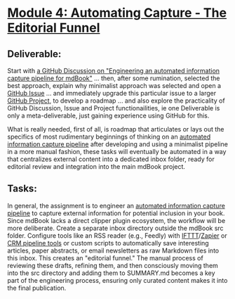 # [**Module 4: Automating Capture \- The Editorial Funnel**](./nested/004.md)


## **Deliverable:** 

Start with [a GitHub Discussion on "Engineering an automated information capture pipeline for mdBook"](https://github.com/MarkBruns/PKE/discussions/1) ... then, after some rumination, selected the best approach, explain why minimalist approach was selected and open a [GitHub Issue](https://github.com/MarkBruns/PKE/issues/2) ... and immediately upgrade this particular issue to a larger [GitHub Project](https://github.com/users/MarkBruns/projects/6), to develop a roadmap ... and also explore the practicality of GitHub Discussion, Issue and Project functionailities, ie one Deliverable is only a meta-deliverable, just gaining experience using GitHub for this.

What is really needed, first of all, is roadmap that articulates or lays out the specifics of most rudimentary beginnings of thinking on an [automated information capture pipeline](https://markbruns.github.io/PKE/PIPELINE.html) after developing and using a minimalist pipeline in a more manual fashion, these tasks will eventually be automated in a way that centralizes external content into a dedicated inbox folder, ready for editorial review and integration into the main mdBook project.


## **Tasks:** 

In general, the assignment is to engineer an [automated information capture pipeline](https://markbruns.github.io/PKE/PIPELINE.html) to capture external information for potential inclusion in your book. Since mdBook lacks a direct clipper plugin ecosystem, the workflow will be more deliberate. Create a separate inbox directory outside the mdBook src folder. Configure tools like an RSS reader (e.g., Feedly) with [IFTTT](https://ifttt.com/feed)/[Zapier](https://zapier.com/app/templates/use-cases?query=rss) or [CRM pipeline tools](https://www.pipedrive.com) or custom scripts to automatically save interesting articles, paper abstracts, or email newsletters as raw Markdown files into this inbox. This creates an "editorial funnel." The manual process of reviewing these drafts, refining them, and then consciously moving them into the src directory and adding them to SUMMARY.md becomes a key part of the engineering process, ensuring only curated content makes it into the final publication.  


